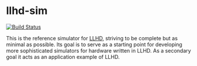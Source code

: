# llhd-sim

[![Build Status](https://travis-ci.org/fabianschuiki/llhd-sim.svg?branch=master)](https://travis-ci.org/fabianschuiki/llhd-sim)

This is the reference simulator for [LLHD], striving to be complete but as minimal as possible. Its goal is to serve as a starting point for developing more sophisticated simulators for hardware written in LLHD. As a secondary goal it acts as an application example of LLHD.

[LLHD]: https://github.com/fabianschuiki/llhd

